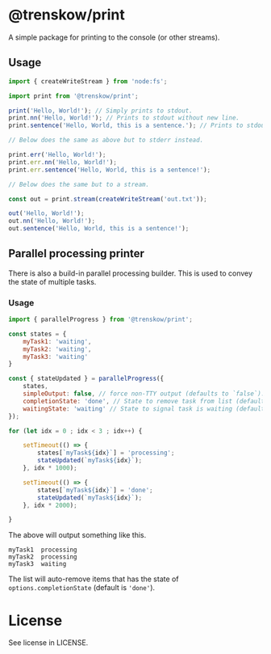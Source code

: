 # @trenskow/print

A simple package for printing to the console (or other streams).

## Usage

````javascript
import { createWriteStream } from 'node:fs';

import print from '@trenskow/print';

print('Hello, World!'); // Simply prints to stdout.
print.nn('Hello, World!'); // Prints to stdout without new line.
print.sentence('Hello, World, this is a sentence.'); // Prints to stdout a sentence and line breaks at TTY width.

// Below does the same as above but to stderr instead.

print.err('Hello, World!');
print.err.nn('Hello, World!');
print.err.sentence('Hello, World, this is a sentence!');

// Below does the same but to a stream.

const out = print.stream(createWriteStream('out.txt'));

out('Hello, World!');
out.nn('Hello, World!');
out.sentence('Hello, World, this is a sentence!');
````

## Parallel processing printer

There is also a build-in parallel processing builder. This is used to convey the state of multiple tasks.

### Usage

````javascript
import { parallelProgress } from '@trenskow/print';

const states = {
	myTask1: 'waiting',
	myTask2: 'waiting',
	myTask3: 'waiting'
}

const { stateUpdated } = parallelProgress({
	states,
	simpleOutput: false, // force non-TTY output (defaults to `false`).
	completionState: 'done', // State to remove task from list (defaults to ´'done'`).
	waitingState: 'waiting' // State to signal task is waiting (defaults to `'waiting'`).
});

for (let idx = 0 ; idx < 3 ; idx++) {

	setTimeout(() => {
		states[`myTask${idx}`] = 'processing';
		stateUpdated(`myTask${idx}`);
	}, idx * 1000);

	setTimeout(() => {
		states[`myTask${idx}`] = 'done';
		stateUpdated(`myTask${idx}`);
	}, idx * 2000);

}
````

The above will output something like this.

````
myTask1  processing
myTask2  processing
myTask3  waiting
````

The list will auto-remove items that has the state of `options.completionState` (default is `'done'`).

# License

See license in LICENSE.
